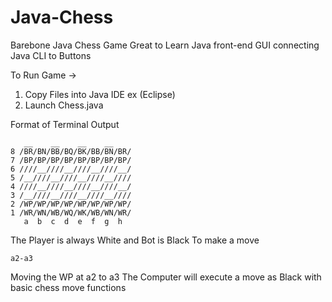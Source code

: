 # Java-Chess
Barebone Java Chess Game 
Great to Learn Java front-end GUI connecting Java CLI to Buttons 

To Run Game -> 
1. Copy Files into Java IDE ex (Eclipse)
2. Launch Chess.java

Format of Terminal Output
```
   __    __    __    __    
8 /BR/BN/BB/BQ/BK/BB/BN/BR/
7 /BP/BP/BP/BP/BP/BP/BP/BP/
6 ////__////__////__////__/
5 /__////__////__////__////
4 ////__////__////__////__/
3 /__////__////__////__////
2 /WP/WP/WP/WP/WP/WP/WP/WP/
1 /WR/WN/WB/WQ/WK/WB/WN/WR/
   a  b  c  d  e  f  g  h
```
The Player is always White and Bot is Black 
To make a move
```
a2-a3
```
Moving the WP at a2 to a3
The Computer will execute a move as Black with basic chess move functions

